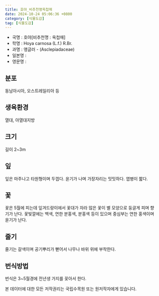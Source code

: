 ```yaml
---
title: 호야_비추천명옥첩매
date: 2024-10-24 05:06:36 +0800
category: [식물도감]
tag: [식물도감]
---
```




- 국명 : 호야[비추천명 : 옥첩매]
- 학명 : Hoya carnosa (L.f.) R.Br.
- 과명 : 앵글러 -  (Asclepiadaceae)
- 일본명 : 
- 영문명 : 


## 분포
동남아시아, 오스트레일리아 등
## 생육환경
열대, 아열대지방
## 크기
길이 2~3m
## 잎
잎은 마주나고 타원형이며 두껍다. 윤기가 나며 가장자리는 밋밋하다. 엽병이 짧다.
## 꽃
꽃은 5월에 피는데 잎겨드랑이에서 꽃대가 자라 많은 꽃이 별 모양으로 둥글게 피며 향기가 난다. 꽃빛깔에는 백색, 연한 분홍색, 분홍색 등이 있으며 중심부는 연한 홍색이며 윤기가 난다.
## 줄기
줄기는 갈색이며 공기뿌리가 뻗어서 나무나 바위 위에 부착한다.
## 번식방법
번식은 3~5월경에 전년생 가지를 꽂아서 한다.






본 데이터에 대한 모든 저작권리는 국립수목원 또는 원저작자에게 있습니다.
